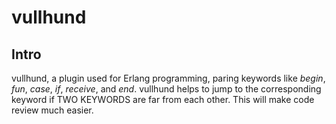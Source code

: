 vullhund
========

Intro
-----
vullhund, a plugin used for Erlang programming, paring keywords like *begin*, *fun*, *case*, *if*, *receive*, and *end*. vullhund helps to jump to the corresponding keyword if TWO KEYWORDS are far from each other. This will make code review much easier.
